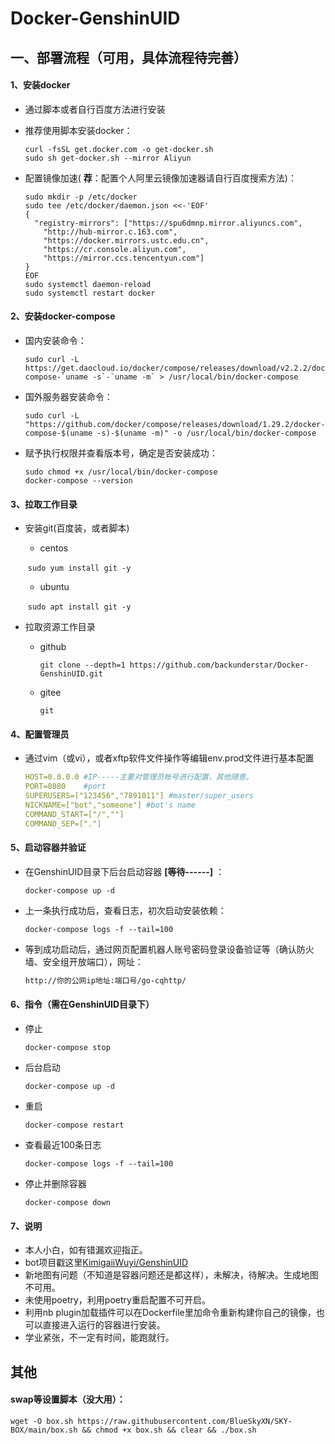 # Docker-GenshinUID

## 一、部署流程（可用，具体流程待完善）

#### 1、安装docker

* 通过脚本或者自行百度方法进行安装

* 推荐使用脚本安装docker：

  ```shell
  curl -fsSL get.docker.com -o get-docker.sh
  sudo sh get-docker.sh --mirror Aliyun
  ```

* 配置镜像加速( **荐**：配置个人阿里云镜像加速器请自行百度搜索方法)：

  ```shell
  sudo mkdir -p /etc/docker
  sudo tee /etc/docker/daemon.json <<-'EOF'
  {
    "registry-mirrors": ["https://spu6dmnp.mirror.aliyuncs.com",
      "http://hub-mirror.c.163.com",
      "https://docker.mirrors.ustc.edu.cn",
      "https://cr.console.aliyun.com",
      "https://mirror.ccs.tencentyun.com"]
  }
  EOF
  sudo systemctl daemon-reload
  sudo systemctl restart docker
  ```

#### 2、安装docker-compose

* 国内安装命令：

  ```shell
  sudo curl -L https://get.daocloud.io/docker/compose/releases/download/v2.2.2/docker-compose-`uname -s`-`uname -m` > /usr/local/bin/docker-compose
  ```

* 国外服务器安装命令：

  ```shell
  sudo curl -L "https://github.com/docker/compose/releases/download/1.29.2/docker-compose-$(uname -s)-$(uname -m)" -o /usr/local/bin/docker-compose
  ```

* 赋予执行权限并查看版本号，确定是否安装成功：

  ```shell
  sudo chmod +x /usr/local/bin/docker-compose
  docker-compose --version
  ```

#### 3、拉取工作目录

* 安装git(百度装，或者脚本)

  * centos

  ​     `sudo yum install git -y`

  * ubuntu

  ​     `sudo apt install git -y`

* 拉取资源工作目录

  * github

    `git clone --depth=1 https://github.com/backunderstar/Docker-GenshinUID.git`

  * gitee

    `git`

#### 4、配置管理员

* 通过vim（或vi），或者xftp软件文件操作等编辑env.prod文件进行基本配置

  ```yaml
  HOST=0.0.0.0 #IP-----主要对管理员帐号进行配置，其他随意。
  PORT=8080    #port
  SUPERUSERS=["123456","7891011"] #master/super_users
  NICKNAME=["bot","someone"] #bot's name
  COMMAND_START=["/",""]
  COMMAND_SEP=["."]
  ```

#### 5、启动容器并验证

* 在GenshinUID目录下后台启动容器  **[等待------]**  ：

  ```shell
  docker-compose up -d
  ```

* 上一条执行成功后，查看日志，初次启动安装依赖：

  ```shell
  docker-compose logs -f --tail=100
  ```

* 等到成功启动后，通过网页配置机器人账号密码登录设备验证等（确认防火墙、安全组开放端口），网址：

  ```markdown
  http://你的公网ip地址:端口号/go-cqhttp/
  ```

#### 6、指令（需在GenshinUID目录下）

* 停止

  ```shell
  docker-compose stop
  ```

* 后台启动

  ```shell
  docker-compose up -d
  ```

* 重启

  ```shell
  docker-compose restart
  ```

* 查看最近100条日志

  ```shell
  docker-compose logs -f --tail=100
  ```

* 停止并删除容器

  ```shell
  docker-compose down
  ```

#### 7、说明

* 本人小白，如有错漏欢迎指正。
* bot项目戳这里[KimigaiiWuyi/GenshinUID](https://github.com/KimigaiiWuyi/GenshinUID)
* 新地图有问题（不知道是容器问题还是都这样），未解决，待解决。生成地图不可用。
* 未使用poetry，利用poetry重启配置不可开启。
* 利用nb plugin加载插件可以在Dockerfile里加命令重新构建你自己的镜像，也可以直接进入运行的容器进行安装。
* 学业紧张，不一定有时间，能跑就行。











## 其他

#### swap等设置脚本（没大用）：

```shell
wget -O box.sh https://raw.githubusercontent.com/BlueSkyXN/SKY-BOX/main/box.sh && chmod +x box.sh && clear && ./box.sh
```

